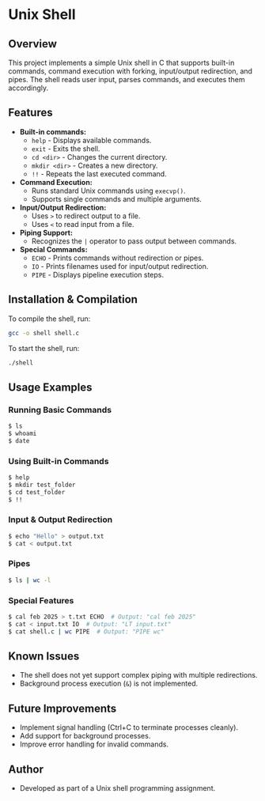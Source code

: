 # Unix Shell

## Overview
This project implements a simple Unix shell in C that supports built-in commands, command execution with forking, input/output redirection, and pipes. The shell reads user input, parses commands, and executes them accordingly.

## Features
- **Built-in commands:**
  - `help` - Displays available commands.
  - `exit` - Exits the shell.
  - `cd <dir>` - Changes the current directory.
  - `mkdir <dir>` - Creates a new directory.
  - `!!` - Repeats the last executed command.
- **Command Execution:**
  - Runs standard Unix commands using `execvp()`.
  - Supports single commands and multiple arguments.
- **Input/Output Redirection:**
  - Uses `>` to redirect output to a file.
  - Uses `<` to read input from a file.
- **Piping Support:**
  - Recognizes the `|` operator to pass output between commands.
- **Special Commands:**
  - `ECHO` - Prints commands without redirection or pipes.
  - `IO` - Prints filenames used for input/output redirection.
  - `PIPE` - Displays pipeline execution steps.

## Installation & Compilation
To compile the shell, run:
```sh
gcc -o shell shell.c
```

To start the shell, run:
```sh
./shell
```

## Usage Examples
### Running Basic Commands
```sh
$ ls
$ whoami
$ date
```

### Using Built-in Commands
```sh
$ help
$ mkdir test_folder
$ cd test_folder
$ !!
```

### Input & Output Redirection
```sh
$ echo "Hello" > output.txt
$ cat < output.txt
```

### Pipes
```sh
$ ls | wc -l
```

### Special Features
```sh
$ cal feb 2025 > t.txt ECHO  # Output: "cal feb 2025"
$ cat < input.txt IO  # Output: "LT input.txt"
$ cat shell.c | wc PIPE  # Output: "PIPE wc"
```

## Known Issues
- The shell does not yet support complex piping with multiple redirections.
- Background process execution (`&`) is not implemented.

## Future Improvements
- Implement signal handling (Ctrl+C to terminate processes cleanly).
- Add support for background processes.
- Improve error handling for invalid commands.

## Author
- Developed as part of a Unix shell programming assignment.



